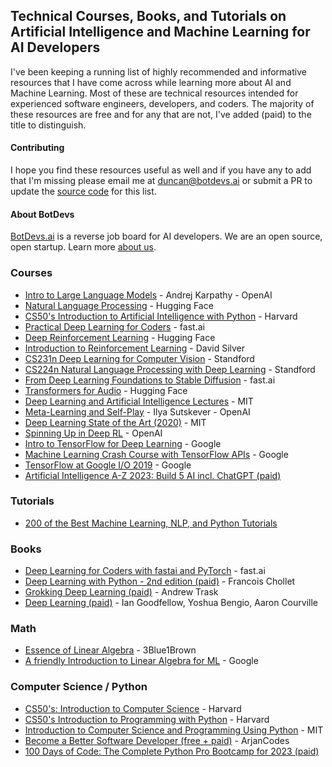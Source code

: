 ## Technical Courses, Books, and Tutorials on Artificial Intelligence and Machine Learning for AI Developers

I've been keeping a running list of highly recommended and informative resources that I have come across while learning more about AI and Machine Learning. Most of these are technical resources intended for experienced software engineers, developers, and coders. The majority of these resources are free and for any that are not, I've added (paid) to the title to distinguish.

#### Contributing
I hope you find these resources useful as well and if you have any to add that I'm missing please email me at [duncan@botdevs.ai](mailto:duncan@botdevs.ai) or submit a PR to update the [source code](https://github.com/openshiro/botdevs.ai/blob/main/app/views/learn/body/en.md) for this list.

#### About BotDevs
[BotDevs.ai](https://botdevs.ai) is a reverse job board for AI developers. We are an open source, open startup. Learn more [about us](https://botdevs.ai/about).

### Courses
- [Intro to Large Language Models](https://youtu.be/zjkBMFhNj_g) - Andrej Karpathy - OpenAI
- [Natural Language Processing](https://huggingface.co/learn/nlp-course/chapter1/1) - Hugging Face
- [CS50's Introduction to Artificial Intelligence with Python](https://www.edx.org/learn/artificial-intelligence/harvard-university-cs50-s-introduction-to-artificial-intelligence-with-python) - Harvard
- [Practical Deep Learning for Coders](https://youtube.com/playlist?list=PLfYUBJiXbdtSvpQjSnJJ_PmDQB_VyT5iU) - fast.ai
- [Deep Reinforcement Learning](https://huggingface.co/learn/deep-rl-course/unit0/introduction) - Hugging Face
- [Introduction to Reinforcement Learning](https://www.youtube.com/playlist?list=PLSVEhWrZWDHQTBmWZufjxpw3s8sveJtnJ) - David Silver
- [CS231n Deep Learning for Computer Vision](https://www.youtube.com/playlist?list=PLoROMvodv4rMFqRtEuo6SGjY4XbRIVRd4) - Standford
- [CS224n Natural Language Processing with Deep Learning](https://www.youtube.com/playlist?list=PLoROMvodv4rMFqRtEuo6SGjY4XbRIVRd4) - Standford
- [From Deep Learning Foundations to Stable Diffusion](https://course.fast.ai/Lessons/part2.html) - fast.ai
- [Transformers for Audio](https://huggingface.co/learn/audio-course/chapter0/introduction) - Hugging Face
- [Deep Learning and Artificial Intelligence Lectures](https://deeplearning.mit.edu/) - MIT
- [Meta-Learning and Self-Play](https://www.youtube.com/watch?v=9EN_HoEk3KY&amp;ab_channel=LexFridman) - Ilya Sutskever - OpenAI
- [Deep Learning State of the Art (2020)](https://www.youtube.com/watch?v=0VH1Lim8gL8) - MIT
- [Spinning Up in Deep RL](https://spinningup.openai.com/en/latest/) - OpenAI
- [Intro to TensorFlow for Deep Learning](https://www.udacity.com/course/intro-to-tensorflow-for-deep-learning--ud187) - Google
- [Machine Learning Crash Course with TensorFlow APIs](https://developers.google.com/machine-learning/crash-course) - Google
- [TensorFlow at Google I/O 2019](https://youtube.com/playlist?list=PLQY2H8rRoyvy2_vtWvCpQWM9GJXNTa5rV&amp;si=dIAcx-Ct4TGlcdcU) - Google
- [Artificial Intelligence A-Z 2023: Build 5 AI incl. ChatGPT (paid)](https://www.udemy.com/course/artificial-intelligence-az/)

### Tutorials
- [200 of the Best Machine Learning, NLP, and Python Tutorials](https://medium.com/machine-learning-in-practice/over-200-of-the-best-machine-learning-nlp-and-python-tutorials-2018-edition-dd8cf53cb7dc)

### Books
- [Deep Learning for Coders with fastai and PyTorch](https://github.com/fastai/fastbook) - fast.ai
- [Deep Learning with Python - 2nd edition (paid)](https://www.amazon.com/gp/product/1617296864/) - Francois Chollet
- [Grokking Deep Learning (paid)](https://www.amazon.com/gp/product/1617293709) - Andrew Trask
- [Deep Learning (paid)](https://www.amazon.com/gp/product/0262035618) - Ian Goodfellow, Yoshua Bengio, Aaron Courville

### Math
- [Essence of Linear Algebra](https://www.youtube.com/playlist?list=PLZHQObOWTQDPD3MizzM2xVFitgF8hE_ab) - 3Blue1Brown
- [A friendly Introduction to Linear Algebra for ML](https://youtu.be/LlKAna21fLE?si=WjFCOJajjSW94jKN) - Google

### Computer Science / Python
- [CS50's: Introduction to Computer Science](https://www.edx.org/learn/computer-science/harvard-university-cs50-s-introduction-to-computer-science) - Harvard
- [CS50's Introduction to Programming with Python](https://www.edx.org/learn/python/harvard-university-cs50-s-introduction-to-programming-with-python) - Harvard
- [Introduction to Computer Science and Programming Using Python](https://www.edx.org/learn/computer-science/massachusetts-institute-of-technology-introduction-to-computer-science-and-programming-using-python) - MIT
- [Become a Better Software Developer (free + paid)](https://www.youtube.com/@ArjanCodes) - ArjanCodes
- [100 Days of Code: The Complete Python Pro Bootcamp for 2023 (paid)](https://www.udemy.com/course/100-days-of-code/)

